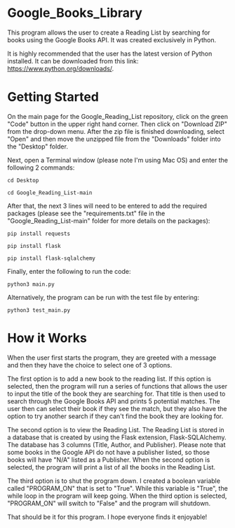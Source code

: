 # Google_Books_Library #

This program allows the user to create a Reading List by searching for books using the Google Books API. It was created exclusively in Python. 

It is highly recommended that the user has the latest version of Python installed.  It can be downloaded from this link: https://www.python.org/downloads/.


# Getting Started #

On the main page for the Google_Reading_List repository, click on the green "Code" button in the upper right hand corner.  Then click on "Download ZIP" from the drop-down menu.  After the zip file is finished downloading, select "Open" and then move the unzipped file from the "Downloads" folder into the "Desktop" folder.

Next, open a Terminal window (please note I'm using Mac OS) and enter the following 2 commands:
  
    cd Desktop
  
    cd Google_Reading_List-main

After that, the next 3 lines will need to be entered to add the required packages (please see the "requirements.txt" file in the "Google_Reading_List-main" folder for more details on the packages):

    pip install requests
  
    pip install flask
  
    pip install flask-sqlalchemy
  
Finally, enter the following to run the code:
  
    python3 main.py
  
Alternatively, the program can be run with the test file by entering:

    python3 test_main.py
  

# How it Works #  
  
When the user first starts the program, they are greeted with a message and then they have the choice to select one of 3 options.

The first option is to add a new book to the reading list.  If this option is selected, then the program will run a series of functions that allows the user to input the title of the book they are searching for.  That title is then used to search through the Google Books API and prints 5 potential matches.  The user then can select their book if they see the match, but they also have the option to try another search if they can't find the book they are looking for.

The second option is to view the Reading List.  The Reading List is stored in a database that is created by using the Flask extension, Flask-SQLAlchemy.  The database has 3 columns (Title, Author, and Publisher).  Please note that some books in the Google API do not have a publisher listed, so those books will have "N/A" listed as a Publisher.  When the second option is selected, the program will print a list of all the books in the Reading List.

The third option is to shut the program down.  I created a boolean variable called "PROGRAM_ON" that is set to "True".  While this variable is "True", the while loop in the program will keep going.  When the third option is selected, "PROGRAM_ON" will switch to "False" and the program will shutdown.

That should be it for this program.  I hope everyone finds it enjoyable!

